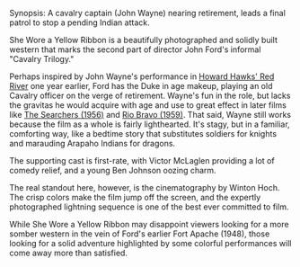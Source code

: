Synopsis: A cavalry captain (John Wayne) nearing retirement, leads a final patrol to stop a pending Indian attack.

She Wore a Yellow Ribbon is a beautifully photographed and solidly built western that marks the second part of director John Ford's informal "Cavalry Trilogy."

Perhaps inspired by John Wayne's performance in <a href="/browse/reviews/red-river-1948/">Howard Hawks' Red River</a> one year earlier, Ford has the Duke in age makeup, playing an old Cavalry officer on the verge of retirement.  Wayne's fun in the role, but lacks the gravitas he would acquire with age and use to great effect in later films like <a href="/browse/reviews/the-searchers-1956/">The Searchers (1956)</a> and <a href="/browse/reviews/rio-bravo-1959/">Rio Bravo (1959)</a>.  That said, Wayne still works because the film as a whole is fairly lighthearted.  It's stagy, but in a familiar, comforting way, like a bedtime story that substitutes soldiers for knights and marauding Arapaho Indians for dragons.

The supporting cast is first-rate, with Victor McLaglen providing a lot of comedy relief, and a young Ben Johnson oozing charm. 

The real standout here, however, is the cinematography by Winton Hoch. The crisp colors make the film jump off the screen, and the expertly photographed lightning sequence is one of the best ever committed to film.

While She Wore a Yellow Ribbon may disappoint viewers looking for a more somber western in the vein of Ford's earlier Fort Apache (1948), those looking for a solid adventure highlighted by some colorful performances will come away more than satisfied.
